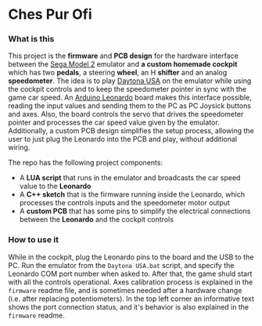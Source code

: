 # Ches Pur Ofi

### What is this
This project is the **firmware** and **PCB design** for the hardware interface between the [Sega Model 2](https://emulation.gametechwiki.com/index.php/Sega_Model_2) emulator and **a custom homemade cockpit** which has two **pedals**, a steering **wheel**, an H **shifter** and an analog **speedometer**. The idea is to play [Daytona USA](https://en.wikipedia.org/wiki/Daytona_USA) on the emulator while using the cockpit controls and to keep the speedometer pointer in sync with the game car speed. An [Arduino Leonardo](https://docs.arduino.cc/hardware/leonardo) board makes this interface possible, reading the input values and sending them to the PC as PC Joysick buttons and axes. Also, the board controls the servo that drives the speedometer pointer and processes the car speed value given by the emulator. Additionally, a custom PCB design simplifies the setup process, allowing the user to just plug the Leonardo into the PCB and play, without additional wiring.  

The repo has the following project components:
- A **LUA script** that runs in the emulator and broadcasts the car speed value to the **Leonardo**
- A **C++ sketch** that is the firmware running inside the Leonardo, which processes the controls inputs and the speedometer motor output
- A **custom PCB** that has some pins to simplify the electrical connections between the **Leonardo** and the cockpit controls

### How to use it
While in the cockpit, plug the Leonardo pins to the board and the USB to the PC. Run the emulator from the `Daytona USA.bat` script, and specify the Leonardo COM port number when asked to. After that, the game shuld start with all the controls operational. Axes calibration process is explained in the `firmware` readme file, and is sometimes needed after a hardware change (i.e. after replacing potentiometers). In the top left corner an informative text shows the port connection status, and it's behavior is also explained in the `firmware` readme.

